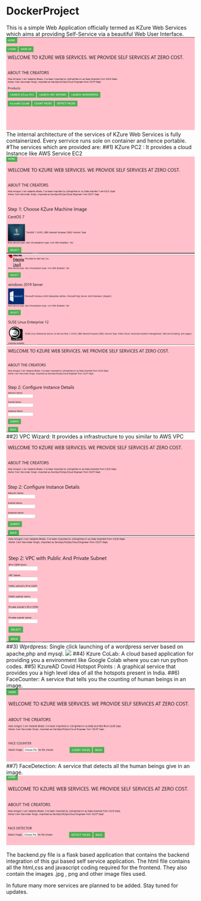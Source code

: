 # DockerProject
This is a simple Web Application officially termed as KZure Web Services which aims at providing Self-Service via a beautiful Web User Interface.
![](output/home.png)
The internal architecture of the services of KZure Web Services is fully containerized. Every serrvice runs sole on container and hence portable.
#The services which are provided are:
  ##1) KZure PC2 : It provides a cloud Instance like AWS Service EC2
  ![](output/instance1.png)
  ![](output/instance3.png)
  ![](output/instance2.png)
  ##2) VPC Wizard: It provides a infrastructure to you similar to AWS VPC
  ![](output/vpc1.png)
  ![](output/vpc2.png)
  ##3) Wprdpress: Single click launching of a wordpress server based on apache,php and mysql.
  ![](output/wordpress.png)
  ##4) Kzure CoLab: A cloud based application for providing you a environment like Google Colab where you can run python codes.
  ##5) KzureAD Covid Hotspot Points : A graphical service that provides you a high level idea of all the hotspots present in India.
  ##6) FaceCounter: A service that tells you the counting of human beings in an image.
  ![](output/count.png)
  ##7) FaceDetection: A service that detects all the human beings give in an image.
  ![](output/detection.png)
 

 The backend.py file is a flask based application that contains the backend integration of this gui based self service application. 
 The html file contains all the html,css and javascript coding required for the frontend. They also contain the images .jpg , png and other image files used.

 In future many more services are planned to be added. Stay tuned for updates.



